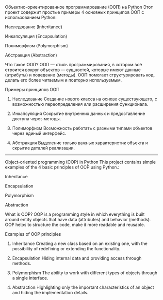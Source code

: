 Объектно-ориентированное программирование (ООП) на Python
Этот проект содержит простые примеры 4 основных принципов ООП с использованием Python:

Наследование (Inheritance)

Инкапсуляция (Encapsulation)

Полиморфизм (Polymorphism)

Абстракция (Abstraction)

Что такое ООП?
ООП — стиль программирования, в котором всё строится вокруг объектов — сущностей, которые имеют данные (атрибуты) и поведение (методы). ООП помогает структурировать код, делать его более читаемым и повторно используемым.

Примеры принципов ООП
1. Наследование
Создание нового класса на основе существующего, с возможностью переопределения или расширения функционала.

2. Инкапсуляция
Сокрытие внутренних данных и предоставление доступа через методы.

3. Полиморфизм
Возможность работать с разными типами объектов через единый интерфейс.

4. Абстракция
Выделение только важных характеристик объекта и скрытие деталей реализации.
--------------------------------------------------
Object-oriented programming (OOP) in Python
This project contains simple examples of the 4 basic principles of OOP using Python.:

Inheritance

Encapsulation

Polymorphism

Abstraction

What is OOP?
OOP is a programming style in which everything is built around entity objects that have data (attributes) and behavior (methods). OOP helps to structure the code, make it more readable and reusable.

Examples of OOP principles
1. Inheritance
Creating a new class based on an existing one, with the possibility of redefining or extending the functionality.

2. Encapsulation
Hiding internal data and providing access through methods.

3. Polymorphism
The ability to work with different types of objects through a single interface.

4. Abstraction
Highlighting only the important characteristics of an object and hiding the implementation details.
